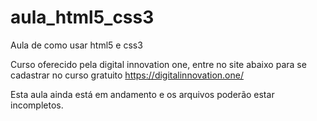 # aula_html5_css3
Aula de como usar html5 e css3

Curso oferecido pela digital innovation one, entre no site abaixo para se cadastrar no curso gratuito
https://digitalinnovation.one/

Esta aula ainda está em andamento e os arquivos poderão estar incompletos.